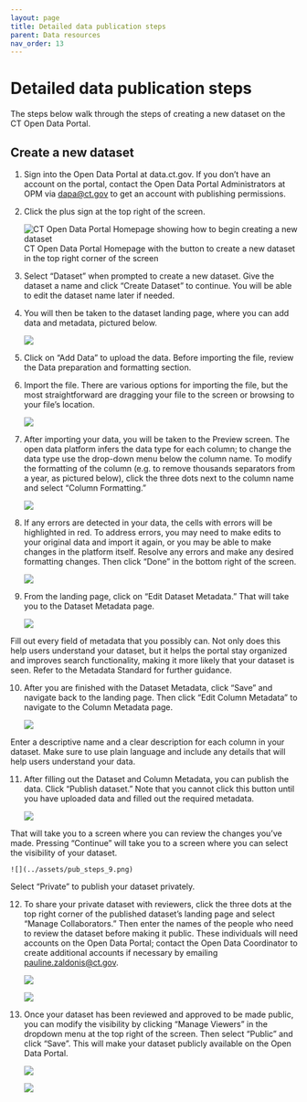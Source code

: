 ```yaml
---
layout: page
title: Detailed data publication steps
parent: Data resources
nav_order: 13
---
```


# Detailed data publication steps 

The steps below walk through the steps of creating a new dataset on the CT Open Data Portal. 

## Create a new dataset

1.	Sign into the Open Data Portal at data.ct.gov. If you don’t have an account on the portal, contact the Open Data Portal Administrators at OPM via [dapa@ct.gov](mailto:dapa@ct.gov) to get an account with publishing permissions.
2.	Click the plus sign at the top right of the screen. 

    ![CT Open Data Portal Homepage showing how to begin creating a new dataset](../assets/pub_steps_1.png)
    CT Open Data Portal Homepage with the button to create a new dataset in the top right corner of the screen

3.	Select “Dataset” when prompted to create a new dataset. Give the dataset a name and click “Create Dataset” to continue. You will be able to edit the dataset name later if needed.

4.	 You will then be taken to the dataset landing page, where you can add data and metadata, pictured below.

     ![](../assets/pub_steps_2.png)

5.	Click on “Add Data” to upload the data. Before importing the file, review the Data preparation and formatting section.

6.	Import the file. There are various options for importing the file, but the most straightforward are dragging your file to the screen or browsing to your file’s location. 
 
     ![](../assets/pub_steps_3.png)

7.	After importing your data, you will be taken to the Preview screen. The open data platform infers the data type for each column; to change the data type use the drop-down menu below the column name. To modify the formatting of the column (e.g. to remove thousands separators from a year, as pictured below), click the three dots next to the column name and select “Column Formatting.”

     ![](../assets/pub_steps_4.png)

8.	If any errors are detected in your data, the cells with errors will be highlighted in red. To address errors, you may need to make edits to your original data and import it again, or you may be able to make changes in the platform itself. Resolve any errors and make any desired formatting changes. Then click “Done” in the bottom right of the screen. 

     ![](../assets/pub_steps_5.png)

9.	From the landing page, click on “Edit Dataset Metadata.” That will take you to the Dataset Metadata page. 

     ![](../assets/pub_steps_6.png)

Fill out every field of metadata that you possibly can. Not only does this help users understand your dataset, but it helps the portal stay organized and improves search functionality, making it more likely that your dataset is seen. Refer to the Metadata Standard for further guidance. 


10.	After you are finished with the Dataset Metadata, click “Save” and navigate back to the landing page. Then click “Edit Column Metadata” to navigate to the Column Metadata page.

    ![](../assets/pub_steps_7.png)

Enter a descriptive name and a clear description for each column in your dataset. Make sure to use plain language and include any details that will help users understand your data. 

11.	After filling out the Dataset and Column Metadata, you can publish the data. Click “Publish dataset.” Note that you cannot click this button until you have uploaded data and filled out the required metadata.

    ![](../assets/pub_steps_8.png)

That will take you to a screen where you can review the changes you’ve made. Pressing “Continue” will take you to a screen where you can select the visibility of your dataset. 

    ![](../assets/pub_steps_9.png)

Select “Private” to publish your dataset privately. 

12.	To share your private dataset with reviewers, click the three dots at the top right corner of the published dataset’s landing page and select “Manage Collaborators.” Then enter the names of the people who need to review the dataset before making it public. These individuals will need accounts on the Open Data Portal; contact the Open Data Coordinator to create additional accounts if necessary by emailing [pauline.zaldonis@ct.gov](mailto:pauline.zaldonis@ct.gov). 

    ![](../assets/pub_steps_10.png)

    ![](../assets/pub_steps_11.png)

13.	Once your dataset has been reviewed and approved to be made public, you can modify the visibility by clicking “Manage Viewers” in the dropdown menu at the top right of the screen. Then select “Public” and click “Save”. This will make your dataset publicly available on the Open Data Portal. 

    ![](../assets/pub_steps_12.png)

    ![](../assets/pub_steps_13.png)


